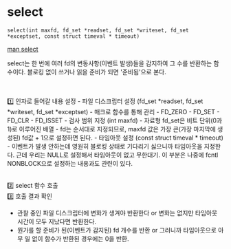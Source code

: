 # select

~~~
select(int maxfd, fd_set *readset, fd_set *writeset, fd_set *exceptset, const struct timeval * timeout)
~~~

[man select](https://man7.org/linux/man-pages/man2/select.2.html)

select는 한 번에 여러 fd의 변동사항(이벤트 발생)들을 감지하여 그 수를 반환하는 함수이다. 블로킹 없이 쓰거나 읽을 준비가 되면 '준비됨'으로 본다.

<br>
<br>1️⃣ 인자로 들어갈 내용 설정
  - 파일 디스크립터 설정 (fd_set *readset, fd_set *writeset, fd_set *exceptset)
    - 매크로 함수를 통해 관리
      - FD_ZERO
      - FD_SET
      - FD_CLR
      - FD_ISSET
        - 검사 범위 지정 (int maxfd)
            - 자료형 fd_set은 비트 단위(0과 1)로 이루어진 배열
            - fd는 순서대로 지정되므로, maxfd 값은 가장 큰(가장 마지막에 생성된) fd값 + 1으로 설정하면 된다.
        - 타임아웃 설정 (const struct timeval * timeout)
            - 이벤트가 발생 안하는데 영원히 블로킹 상태로 기다리기 싫으니까 타임아웃을 지정한다. 근데 우리는 NULL로 설정해서 타임아웃이 없고 무한대기. 이 부분은 나중에 fcntl NONBLOCK으로 설정하는 내용과도 관련이 있다.

<br>2️⃣ select 함수 호출
<br>3️⃣ 호출 결과 확인
- 관찰 중인 파일 디스크립터에 변화가 생겨야 반환한다 or 변화는 없지만 타임아웃 시간이 모두 지났다면 반환한다.
- 뭔가를 할 준비가 된(이벤트가 감지된) fd 개수를 반환 or 그러니까 타임아웃으로 아무 일 없이 함수가 반환된 경우에는 0을 반환.
